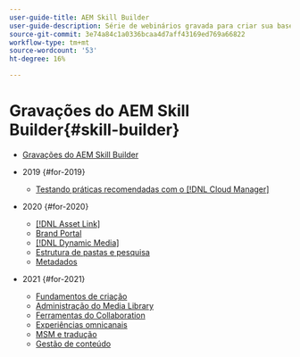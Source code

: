 ```yaml
---
user-guide-title: AEM Skill Builder
user-guide-description: Série de webinários gravada para criar sua base de conhecimento e maximizar seu investimento no Adobe [!DNL Experience Manager].
source-git-commit: 3e74a84c1a0336bcaa4d7aff43169ed769a66822
workflow-type: tm+mt
source-wordcount: '53'
ht-degree: 16%

---
```



# Gravações do AEM Skill Builder{#skill-builder}

* [Gravações do AEM Skill Builder](overview.md)

* 2019 {#for-2019}
   * [Testando práticas recomendadas com o  [!DNL Cloud Manager]](./2019/cloud-manager-testing.md)
* 2020 {#for-2020}
   * [[!DNL Asset Link]](./2020/asset-link.md)
   * [Brand Portal](./2020/brand-portal.md)
   * [[!DNL Dynamic Media]](./2020/dynamic-media.md)
   * [Estrutura de pastas e pesquisa](./2020/folder-structure-search.md)
   * [Metadados](./2020/metadata.md)
* 2021 {#for-2021}
   * [Fundamentos de criação](./2021/authoring-fundamentals.md)
   * [Administração do Media Library](./2021/media-library-administration.md)
   * [Ferramentas do Collaboration](./2021/collaboration-tools.md)
   * [Experiências omnicanais](./2021/omnichannel-experiences.md)
   * [MSM e tradução](./2021/multi-site-management-web-translation.md)
   * [Gestão de conteúdo](./2021/traditional-headless-content-management.md)

<!--

Articles must be added to this TOC file in order to render.

Use this list format to specify links to articles and section headings that expand and collapse in the left rail of the user guide.

An article link CANNOT be used as a section heading.
-->
